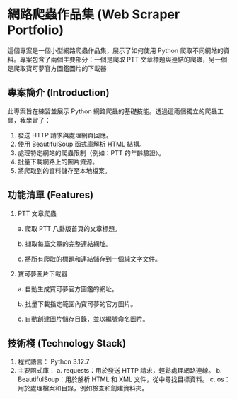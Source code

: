 # 網路爬蟲作品集 (Web Scraper Portfolio)
這個專案是一個小型網路爬蟲作品集，展示了如何使用 Python 爬取不同網站的資料。專案包含了兩個主要部分：一個是爬取 PTT 文章標題與連結的爬蟲，另一個是爬取寶可夢官方圖鑑圖片的下載器

## 專案簡介 (Introduction)
此專案旨在練習並展示 Python 網路爬蟲的基礎技能。透過這兩個獨立的爬蟲工具，我學習了：
1. 發送 HTTP 請求與處理網頁回應。
2. 使用 BeautifulSoup 函式庫解析 HTML 結構。
3. 處理特定網站的爬蟲限制（例如：PTT 的年齡驗證）。
4. 批量下載網路上的圖片資源。
5. 將爬取到的資料儲存至本地檔案。
## 功能清單 (Features)
1. PTT 文章爬蟲

   a. 爬取 PTT 八卦版首頁的文章標題。
 
   b. 擷取每篇文章的完整連結網址。
 
   c. 將所有爬取的標題和連結儲存到一個純文字文件。

3. 寶可夢圖片下載器
   
   a. 自動生成寶可夢官方圖鑑的網址。

   b. 批量下載指定範圍內寶可夢的官方圖片。

   c. 自動創建圖片儲存目錄，並以編號命名圖片。
## 技術棧 (Technology Stack)
1. 程式語言： Python 3.12.7
2. 主要函式庫：
 a. requests：用於發送 HTTP 請求，輕鬆處理網路連線。
 b. BeautifulSoup：用於解析 HTML 和 XML 文件，從中尋找目標資料。
 c. os：用於處理檔案和目錄，例如檢查和創建資料夾。

